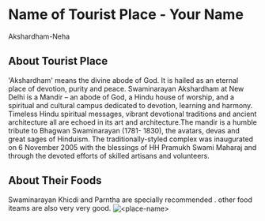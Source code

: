 # Name of Tourist Place - Your Name
Akshardham-Neha
## About Tourist Place 
'Akshardham' means the divine abode of God. It is hailed as an eternal place of devotion, purity and peace. Swaminarayan Akshardham at New Delhi is a Mandir – an abode of God, a Hindu house of worship, and a spiritual and cultural campus dedicated to devotion, learning and harmony. Timeless Hindu spiritual messages, vibrant devotional traditions and ancient architecture all are echoed in its art and architecture.The mandir is a humble tribute to Bhagwan Swaminarayan (1781- 1830), the avatars, devas and great sages of Hinduism. The traditionally-styled complex was inaugurated on 6 November 2005 with the blessings of HH Pramukh Swami Maharaj and through the devoted efforts of skilled artisans and volunteers.

## About Their Foods

Swaminarayan Khicdi and Parntha are specially recommended . other food iteams are also very very good.
<img align="center" src=https://akshardham.com/newdelhi/wp-content/supersized-slides/Akshardham_FV-001.jpg alt="<place-name>"/>

<!--Example: <img align="center" src="[https://lotustours.in/assets/img/taj/photo-room-detail-1.jpg](https://akshardham.com/newdelhi/wp-content/supersized-slides/Akshardham_FV-001.jpg)" alt="Akshardham"/> -->
